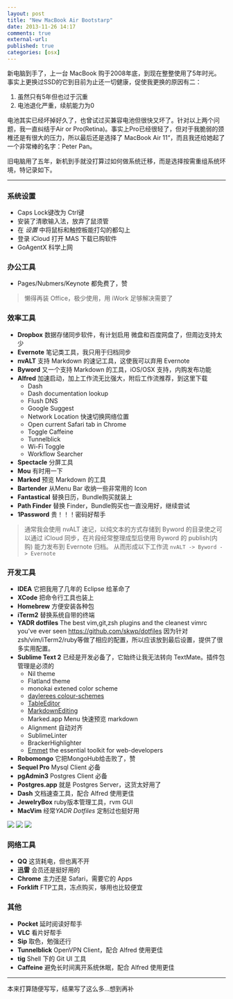 ```yaml
---
layout: post
title: "New MacBook Air Bootstarp"
date: 2013-11-26 14:17
comments: true
external-url: 
published: true
categories: [osx]
---
```


新电脑到手了，上一台 MacBook 购于2008年底，到现在整整使用了5年时光。事实上更换过SSD的它到目前为止还一切健康，促使我更换的原因有二：

1. 虽然只有5年但也过于沉重
2. 电池退化严重，续航能力为0

电池其实已经坏掉好久了，也曾试过买兼容电池但很快又坏了。针对以上两个问题，我一直纠结于Air or Pro(Retina)。事实上Pro已经很轻了，但对于我脆弱的颈椎还是有很大的压力，所以最后还是选择了 MacBook Air 11“，而且我还给她起了一个非常棒的名字：Peter Pan。

旧电脑用了五年，新机到手就没打算过如何做系统迁移，而是选择按需重组系统环境，特记录如下。

-----

### 系统设置

- Caps Lock键改为 Ctrl键
- 安装了清歌输入法，放弃了鼠须管
- 在 *设置* 中将鼠标和触控板能打勾的都勾上
- 登录 iCloud 打开 MAS 下载已购软件
- GoAgentX 科学上网

### 办公工具

- Pages/Nubmers/Keynote 都免费了，赞

> 懒得再装 Office，极少使用，用 iWork 足够解决需要了

### 效率工具

- **Dropbox** 数据存储同步软件，有计划启用 微盘和百度网盘了，但周边支持太少
- **Evernote** 笔记类工具，我只用于归档同步
- **nvALT** 支持 Markdown 的速记工具，这使我可以弃用 Evernote
- **Byword** 又一个支持 Markdown 的工具，iOS/OSX 支持，内购发布功能
- **Alfred** 加速启动，加上工作流无比强大，附后工作流推荐，到这里下载
    - Dash
    - Dash documentation lookup
    - Flush DNS
    - Google Suggest
    - Network Location 快速切换网络位置
    - Open current Safari tab in Chrome
    - Toggle Caffeine
    - Tunnelblick
    - Wi-Fi Toggle
    - Workflow Searcher
- **Spectacle** 分屏工具
- **Mou** 有时用一下
- **Marked** 预览 Markdown 的工具
- **Bartender** 从Menu Bar 收纳一些非常用的 Icon
- **Fantastical** 替换日历，Bundle购买就装上
- **Path Finder** 替换 Finder，Bundle购买也一直没用好，继续尝试
- **1Password** 贵！！！密码好帮手

> 通常我会使用 nvALT 速记，以纯文本的方式存储到 Byword 的目录使之可以通过 iCloud 同步，在片段经常整理成型后使用 Byword 的 publish(内购) 能力发布到 Evernote 归档。 从而形成以下工作流 `nvALT -> Byword -> Evernote`


### 开发工具

- **IDEA** 它把我用了几年的 Eclipse 给革命了
- **XCode** 把命令行工具也装上
- **Homebrew** 方便安装各种包
- **iTerm2** 替换系统自带的终端
- **YADR dotfiles** The best vim,git,zsh plugins and the cleanest vimrc you've ever seen https://github.com/skwp/dotfiles
    因为针对zsh/vim/iTerm2/ruby等做了相应的配置，所以应该放到最后设置，提供了很多实用配置。
- **Sublime Text 2** 已经是开发必备了，它始终让我无法转向 TextMate。插件包管理是必须的
    - Nil theme
    - Flatland theme
    - monokai extened color scheme
    - [daylerees colour-schemes](https://github.com/daylerees/colour-schemes)
    - [TableEditor](https://github.com/vkocubinsky/SublimeTableEditor)
    - [MarkdownEditing](https://github.com/ttscoff/MarkdownEditing)
    - Marked.app Menu 快速预览 markdown
    - Alignment 自动对齐
    - SublimeLinter
    - BrackerHighlighter
    - [Emmet](http://emmet.io) the essential toolkit for web-developers
- **Robomongo** 它把MongoHub给击败了，赞
- **Sequel Pro** Mysql Client 必备
- **pgAdmin3** Postgres Client 必备
- **Postgres.app** 就是 Postgres Server，这货太好用了
- **Dash** 文档速查工具，配合 Alfred 使用更佳
- **JewelryBox** ruby版本管理工具，rvm GUI 
- **MacVim** 经常*YADR Dotfiles* 定制过也挺好用

<img src="http://d.pr/i/v3ve+">

<img src="http://d.pr/i/tBL2+">

<img src="http://d.pr/i/Z8hN+">

### 网络工具

- **QQ** 这货耗电，但也离不开
- **迅雷** 会员还是挺好用的
- **Chrome** 主力还是 Safari，需要它的 Apps
- **Forklift** FTP工具，冻点购买，够用也比较便宜

### 其他

- **Pocket** 延时阅读好帮手
- **VLC** 看片好帮手
- **Sip** 取色，勉强还行
- **Tunnelblick** OpenVPN Client，配合 Alfred 使用更佳
- **tig** Shell 下的 Git UI 工具
- **Caffeine** 避免长时间离开系统休眠，配合 Alfred 使用更佳

-----

本来打算随便写写，结果写了这么多...想到再补